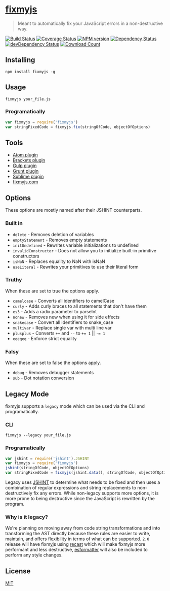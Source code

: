 # [fixmyjs](https://fixmyjs.com)

> Meant to automatically fix your JavaScript errors in a non-destructive way.

[![Build Status](https://secure.travis-ci.org/jshint/fixmyjs.svg)](http://travis-ci.org/jshint/fixmyjs)
[![Coverage Status](https://img.shields.io/coveralls/jshint/fixmyjs.svg)](https://coveralls.io/r/jshint/fixmyjs)
[![NPM version](https://badge.fury.io/js/fixmyjs.svg)](http://badge.fury.io/js/fixmyjs)
[![Dependency Status](https://david-dm.org/jshint/fixmyjs.svg)](https://david-dm.org/jshint/fixmyjs)
[![devDependency Status](https://david-dm.org/jshint/fixmyjs/dev-status.svg)](https://david-dm.org/jshint/fixmyjs#info=devDependencies)
[![Download Count](https://img.shields.io/npm/dm/fixmyjs.svg)](https://www.npmjs.com/package/fixmyjs)

## Installing

```
npm install fixmyjs -g
```

## Usage

```
fixmyjs your_file.js
```

### Programatically

```js
var fixmyjs = require('fixmyjs')
var stringFixedCode = fixmyjs.fix(stringOfCode, objectOfOptions)
```


## Tools

- [Atom plugin](https://github.com/sindresorhus/atom-fixmyjs)
- [Brackets plugin](https://github.com/fyockm/brackets-fixmyjs)
- [Gulp plugin](https://github.com/kirjs/gulp-fixmyjs)
- [Grunt plugin](https://github.com/jonschlinkert/grunt-fixmyjs)
- [Sublime plugin](https://github.com/addyosmani/sublime-fixmyjs)
- [fixmyjs.com](http://fixmyjs.com)


## Options

These options are mostly named after their JSHINT counterparts.

### Built in

* `delete` - Removes deletion of variables
* `emptyStatement` - Removes empty statements
* `initUndefined` - Rewrites variable initializations to undefined
* `invalidConstructor` - Does not allow you to initialize built-in primitive constructors
* `isNaN` - Replaces equality to NaN with isNaN
* `useLiteral` - Rewrites your primitives to use their literal form

### Truthy

When these are set to true the options apply.

* `camelcase` - Converts all identifiers to camelCase
* `curly` - Adds curly braces to all statements that don't have them
* `es3` - Adds a radix parameter to parseInt
* `nonew` - Removes new when using it for side effects
* `snakecase` - Convert all identifiers to snake_case
* `multivar` - Replace single var with multi line var
* `plusplus` - Converts `++` and `--` to `+= 1` || `-= 1`
* `eqeqeq` - Enforce strict equality

### Falsy

When these are set to false the options apply.

* `debug` - Removes debugger statements
* `sub` - Dot notation conversion


## Legacy Mode

fixmyjs supports a `legacy` mode which can be used via the CLI and programatically.

### CLI

```
fixmyjs --legacy your_file.js
```

### Programatically

```js
var jshint = require('jshint').JSHINT
var fixmyjs = require('fixmyjs')
jshint(stringOfCode, objectOfOptions)
var stringFixedCode = fixmyjs(jshint.data(), stringOfCode, objectOfOptions).run()
```

Legacy uses [JSHINT](https://github.com/jshint/jshint) to determine what needs to be fixed and then uses a combination of regular expressions and string replacements to non-destructively fix any errors. While non-legacy supports more options, it is more prone to being destructive since the JavaScript is rewritten by the program.

### Why is it legacy?

We're planning on moving away from code string transformations and into transforming the AST directly because these rules are easier to write, maintain, and offers flexibility in terms of what can be supported. `2.0` release will have fixmyjs using [recast](https://github.com/benjamn/recast) which will make fixmyjs more performant and less destructive, [esformatter](https://github.com/millermedeiros/esformatter) will also be included to perform any style changes.


## License

[MIT](https://github.com/jshint/fixmyjs/blob/master/LICENSE)
